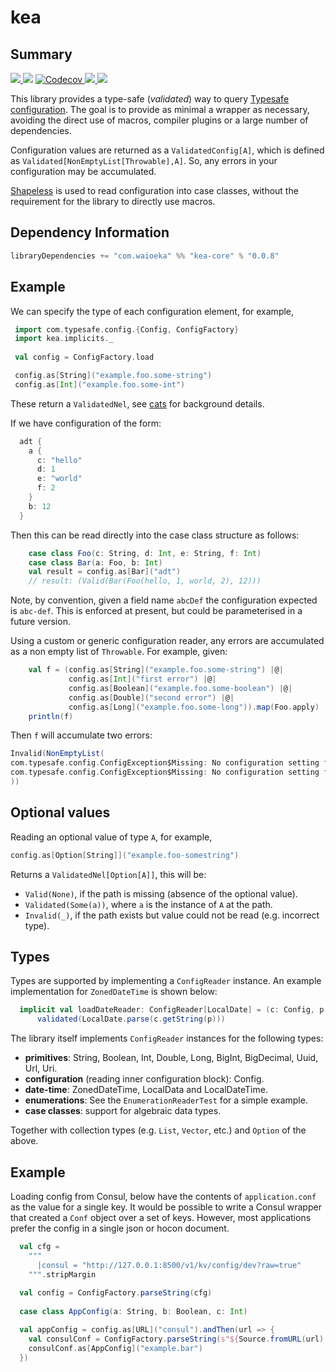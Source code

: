 # kea 
## Summary
<p align="left">
<a href="https://travis-ci.org/lewismj/kea">
<img src="https://travis-ci.org/lewismj/kea.svg?branch=master"/>
</a>
<a class="badge-align" href="https://www.codacy.com/app/lewismj/kea?utm_source=github.com&amp;utm_medium=referral&amp;utm_content=lewismj/kea&amp;utm_campaign=Badge_Grade"><img src="https://api.codacy.com/project/badge/Grade/8c5bd884421f40cf8936511208262be9"/></a>
<a href="https://codecov.io/gh/lewismj/kea">
<img src="https://codecov.io/gh/lewismj/kea/branch/master/graph/badge.svg" alt="Codecov"/>
</a>
<a href="https://search.maven.org/#search%7Cga%7C1%7Ca%3A%22kea-core_2.12%22">
<img src="https://maven-badges.herokuapp.com/maven-central/com.waioeka/kea-core_2.12/badge.svg"/>
</a>
<a href="https://waffle.io/lewismj/kea">
<img src="https://badge.waffle.io/lewismj/kea.svg?columns=In%20Progress,Done&style=flat-square">
</a>
</p>

This library provides a type-safe (_validated_) way to query [Typesafe configuration](https://github.com/typesafehub/config).
The goal is to provide as minimal a wrapper as necessary, avoiding the direct use of macros, compiler plugins or a large number of
dependencies.

Configuration values are returned as a `ValidatedConfig[A]`, which is defined as `Validated[NonEmptyList[Throwable],A]`.
So, any errors in your configuration may be accumulated.

[Shapeless](https://github.com/milessabin/shapeless) is used to read configuration into case classes, without 
the requirement for the library to directly use macros.

## Dependency Information
```scala
libraryDependencies += "com.waioeka" %% "kea-core" % "0.0.8"
```
## Example

We can specify the type of each configuration element, for example,
```scala
 import com.typesafe.config.{Config, ConfigFactory}
 import kea.implicits._
 
 val config = ConfigFactory.load

 config.as[String]("example.foo.some-string")
 config.as[Int]("example.foo.some-int")
```
These return a `ValidatedNel`, see [cats](https://typelevel.org/cats/datatypes/validated.html) for background details.

If we have configuration of the form:
```scala
  adt {
    a {
      c: "hello"
      d: 1
      e: "world"
      f: 2
    }
    b: 12
  }
```
Then this can be read directly into the case class structure as follows:
```scala
    case class Foo(c: String, d: Int, e: String, f: Int)
    case class Bar(a: Foo, b: Int)
    val result = config.as[Bar]("adt")
    // result: (Valid(Bar(Foo(hello, 1, world, 2), 12)))
```

Note, by convention, given a field name `abcDef` the configuration expected is `abc-def`. This
is enforced at present, but could be parameterised in a future version.

Using a custom or generic configuration reader, any errors are accumulated as a non empty list of `Throwable`. 
For example, given:
```scala
    val f = (config.as[String]("example.foo.some-string") |@|
             config.as[Int]("first error") |@|
             config.as[Boolean]("example.foo.some-boolean") |@|
             config.as[Double]("second error") |@|
             config.as[Long]("example.foo.some-long")).map(Foo.apply)
    println(f)
```
Then `f` will accumulate two errors:
```scala
Invalid(NonEmptyList(
com.typesafe.config.ConfigException$Missing: No configuration setting found for key '"first error"', 
com.typesafe.config.ConfigException$Missing: No configuration setting found for key '"second error"'
))
```
## Optional values
Reading an optional value of type `A`, for example,
```scala
config.as[Option[String]]("example.foo-somestring")
```
Returns a `ValidatedNel[Option[A]]`, this will be:
* `Valid(None)`, if the path is missing (absence of the optional value).
* `Validated(Some(a))`, where `a` is the instance of `A` at the path.
* `Invalid(_)`, if the path exists but value could not be read (e.g. incorrect type).

## Types

Types are supported by implementing a `ConfigReader` instance. An example implementation for `ZonedDateTime` is shown below:
```scala
  implicit val loadDateReader: ConfigReader[LocalDate] = (c: Config, p: String) =>
      validated(LocalDate.parse(c.getString(p)))
```
The library itself implements `ConfigReader` instances for the following types:

* __primitives__: String, Boolean, Int, Double, Long, BigInt, BigDecimal, Uuid, Url, Uri.
* __configuration__ (reading inner configuration block): Config.
* __date-time__: ZonedDateTime, LocalData and LocalDateTime.
* __enumerations__: See the `EnumerationReaderTest` for a simple example.
* __case classes__: support for algebraic data types.

Together with collection types (e.g. `List`, `Vector`, etc.) and `Option` of the above.

## Example

Loading config from Consul, below have the contents of `application.conf` as the value for a single key.
It would be possible to write a Consul wrapper that created a `Conf` object over a set of keys.
However, most applications prefer the config in a single json or hocon document.

```scala
  val cfg =
    """
      |consul = "http://127.0.0.1:8500/v1/kv/config/dev?raw=true"
    """.stripMargin
    
  val config = ConfigFactory.parseString(cfg)
  
  case class AppConfig(a: String, b: Boolean, c: Int)

  val appConfig = config.as[URL]("consul").andThen(url => {
    val consulConf = ConfigFactory.parseString(s"${Source.fromURL(url).mkString}")
    consulConf.as[AppConfig]("example.bar")
  })
```
